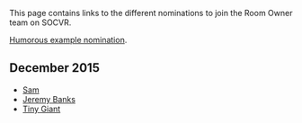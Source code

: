 This page contains links to the different nominations to join the Room Owner team on SOCVR.

[Humorous example nomination](https://gist.github.com/CloseyV1/bfc36ae0c8e58153b067).

## December 2015

- [Sam](https://gist.github.com/ArcticEcho/b5f51feff9ce4567e0dd)
- [Jeremy Banks](https://gist.github.com/anonymous/9a970ee7e22b3f62beb1)
- [Tiny Giant](https://gist.github.com/Tiny-Giant/43b6bf1e2660bfd9de25)

<!-- put bullet point entries here in the form:

   [Person Name](link to gist)
  
-->
